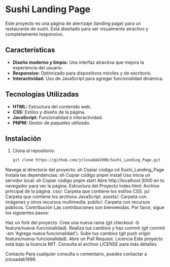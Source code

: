 # Sushi Landing Page

Este proyecto es una página de aterrizaje (landing page) para un restaurante de sushi. Está diseñado para ser visualmente atractivo y completamente responsivo.

## Características

- **Diseño moderno y limpio:** Una interfaz atractiva que mejora la experiencia del usuario.
- **Responsivo:** Optimizado para dispositivos móviles y de escritorio.
- **Interactividad:** Uso de JavaScript para agregar funcionalidad dinámica.

## Tecnologías Utilizadas

- **HTML:** Estructura del contenido web.
- **CSS:** Estilos y diseño de la página.
- **JavaScript:** Funcionalidad e interactividad.
- **PNPM:** Gestor de paquetes utilizado.

## Instalación

1. Clona el repositorio:
   ```sh
   git clone https://github.com/jclosadab1996/Sushi_Landing_Page.git
Navega al directorio del proyecto:
sh
Copiar código
cd Sushi_Landing_Page
Instala las dependencias:
sh
Copiar código
pnpm install
Uso
Inicia un servidor local:
sh
Copiar código
pnpm start
Abre http://localhost:3000 en tu navegador para ver la página.
Estructura del Proyecto
index.html: Archivo principal de la página.
css/: Carpeta que contiene los estilos CSS.
js/: Carpeta que contiene los archivos JavaScript.
assets/: Carpeta con imágenes y otros recursos multimedia.
public/: Carpeta con recursos públicos.
Contribución
Las contribuciones son bienvenidas. Por favor, sigue los siguientes pasos:

Haz un fork del proyecto.
Crea una nueva rama (git checkout -b feature/nueva-funcionalidad).
Realiza tus cambios y haz commit (git commit -am 'Agrega nueva funcionalidad').
Sube tus cambios (git push origin feature/nueva-funcionalidad).
Abre un Pull Request.
Licencia
Este proyecto está bajo la licencia MIT. Consulta el archivo LICENSE para más detalles.

Contacto
Para cualquier consulta o comentario, puedes contactar a jclosadab1996.

